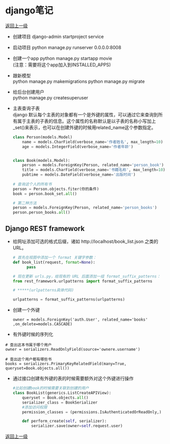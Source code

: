 

# django笔记

[返回上一级](../../README.md)


* 创建项目 django-admin startproject service

* 启动项目 python manage.py runserver 0.0.0.0:8008


* 创建一个app python manage.py startapp movie   
    (注意：需要将这个app加入到INSTALLED_APPS)


* 跟新模型  
    python manage.py makemigrations 
    python manage.py migrate 
    
    
* 给后台创建用户  
    python manage.py createsuperuser
    
    
* 主表查询子表  
    django 默认每个主表的对象都有一个是外键的属性，可以通过它来查询到所有属于主表的子表的信息。这个属性的名称默认是以子表的名称小写加上_set()来表示，也可以在创建外键的时候用related_name这个参数指定。
    ```python
    class Person(models.Model)
        name = models.CharField(verbose_name='作者姓名', max_length=10)
        age = models.IntegerField(verbose_name='作者年龄')


    class Book(models.Model):
        person = models.ForeignKey(Person, related_name='person_book')
        title = models.CharField(verbose_name='书籍名称', max_length=10)
        pubtime = models.DateField(verbose_name='出版时间')
      
    # 查询这个人的所有书
    person = Person.objects.fiter(你的条件)
    book = person.book_set.all()
  
    # 第二种方法
    person = models.ForeignKey(Person, related_name='person_books')
    person.person_books.all()
    ```







## Django REST framework

*   给网址添加可选的格式后缀，诸如 http://localhost/book_list.json 之类的 URL。
    ```python
    # 首先在视图中添加一个 format 关键字参数：
    def book_list(request, format=None):
          pass
    
    # 现在更新 urls.py，给现有的 URL 后面添加一组 format_suffix_patterns：
    from rest_framework.urlpatterns import format_suffix_patterns
    
    # *****(urlpatterns具体代码)
    
    urlpatterns = format_suffix_patterns(urlpatterns)
    ```


*  创建一个外键  
    ```
    owner = models.ForeignKey('auth.User', related_name='books' ,on_delete=models.CASCADE)
    ```
    
*  有外键时候的序列化 
```
# 查出这本书属于哪个用户
owner = serializers.ReadOnlyField(source='ownere.username')

# 查出这个用户都有哪些书
books = serializers.PrimaryKeyRelatedField(many=True, queryset=Book.objects.all())
```


*  通过接口创建有外键的表的时候需要额外对这个外键进行操作  
    ```python
    #比如创建book的时候需要关联到创建的用户
    class BookList(generics.ListCreateAPIView):
        queryset = Book.objects.all()
        serializer_class = BookSerializer
        #添加访问权限
        permission_classes = (permissions.IsAuthenticatedOrReadOnly,)
    
        def perform_create(self, serializer):
            serializer.save(owner=self.request.user)
    ```



[返回上一级](../../README.md)


